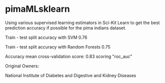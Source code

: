 # pimaMLsklearn
Using various supervised learning estimators in Sci-Kit Learn to get the best prediction accuracy if possible for the pima indians dataset. 

Train - test split accuracy with SVM 0.76

Train - test split accuracy with Random Forests 0.75

Accuracy mean cross-validation score: 0.83 scoring "roc_auc"

Original Owners:

National Institute of Diabetes and Digestive and Kidney Diseases
